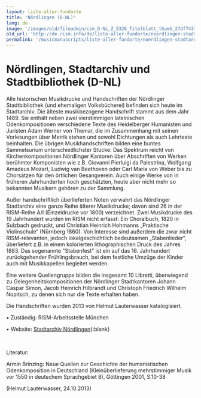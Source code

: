 ```yaml
---
layout: liste-aller-fundorte
title: 'Nördlingen (D-NL)'
lang: de
image: '/images/old/fileadmin/csm_D-NL_Z_5326_Titelblatt_thumb_27df743748.jpg'
old_url: 'http://de.rism.info/de/liste-aller-fundorte/noerdlingen-stadtarchiv-und-stadtbibliothek.html'
permalink: '/musicmanuscripts/liste-aller-fundorte/noerdlingen-stadtarchiv-und-stadtbibliothek.html'
---
```



# Nördlingen, Stadtarchiv und Stadtbibliothek (D-NL)

Alle historischen Musikdrucke und Handschriften der Nördlinger Stadtbibliothek (und ehemaligen Volksbücherei) befinden sich heute im Stadtarchiv. Die älteste musikbezogene Handschrift stammt aus dem Jahr 1489. Sie enthält neben zwei vierstimmigen lateinischen Odenkompositionen verschiedene Texte des Heidelberger Humanisten und Juristen Adam Werner von Themar, die im Zusammenhang mit seinen Vorlesungen über Metrik stehen und sowohl Dichtungen als auch Lehrtexte beinhalten. Die übrigen Musikhandschriften bilden eine buntes Sammelsurium unterschiedlichster Stücke: Das Spektrum reicht von Kirchenkompositionen Nördlinger Kantoren über Abschriften von Werken berühmter Komponisten wie z.B. Giovanni Pierluigi da Palestrina, Wolfgang Amadeus Mozart, Ludwig van Beethoven oder Carl Maria von Weber bis zu Chorsätzen für den örtlichen Gesangverein. Auch einige Werke von in früheren Jahrhunderten hoch geschätzten, heute aber nicht mehr so bekannten Musikern gehören zu der Sammlung.

Außer handschriftlich überlieferten Noten verwahrt das Nördlinger Stadtarchiv eine ganze Reihe älterer Musikdrucke; davon sind 26 in der RISM-Reihe A/I (Einzeldrucke vor 1800) verzeichnet. Zwei Musikdrucke des 19 Jahrhundert wurden im RISM nicht erfasst: Ein Choralbuch, 1820 in Sulzbach gedruckt, und Christian Heinrich Hohmanns „Praktische Violinschule“ (Nürnberg 1860). Von Interesse sind außerdem die zwar nicht RISM-relevanten, jedoch lokalgeschichtlich bedeutsamen „Stabenlieder“, überliefert z.B. in einem kolorierten lithographischen Druck des Jahres 1883. Das sogenannte "Stabenfest" ist ein auf das 16. Jahrhundert zurückgehender Frühlingsbrauch, bei dem festliche Umzüge der Kinder auch mit Musikkapellen begleitet werden.

Eine weitere Quellengruppe bilden die insgesamt 10 Libretti, überwiegend zu Gelegenheitskompositionen der Nördlinger Stadtkantoren Johann Caspar Simon, Jacob Heinrich Hilbrandt und Christoph Friedrich Wilhelm Nopitsch, zu denen sich nur die Texte erhalten haben.

Die Handschriften wurden 2013 von Helmut Lauterwasser katalogisiert. 

• Zuständig: RISM-Arbeitsstelle München

• Website: [Stadtarchiv Nördlingen](https://www.noerdlingen.de/stadtarchiv "Opens external link in new window"){:blank}

&nbsp;

Literatur: 

Armin Brinzing: Neue Quellen zur Geschichte der humanistischen Odenkomposition in Deutschland (Kleinüberlieferung mehrstimmiger Musik vor 1550 in deutschem Sprachgebiet 8), Göttingen 2001, S.10-38

(Helmut Lauterwasser, 24.10.2013)

